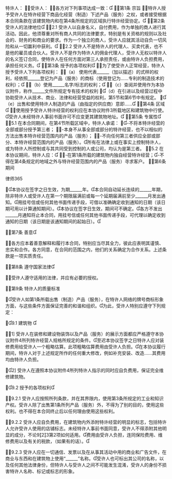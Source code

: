 
 特许人：
受许人：
各方对下列事项达成一致：
第1条 宗旨
特许人授予受许人在特许经营下商品化经营（制造）下述产品（服务）之权，或者接受根据本合同条款在该建筑物内和在第4条所规定的区域执行特许经营协定。
第2条 受许人的法律地位
2.1 受许人以自身名义，自付费用，作为单独的商人进行其活动。因此，他须尊重对所有商人共同的法律要求，特别是有关资格的规则以及社会的、财务的和商业的要求。作为一个独立的商人，受许人应就其活动自负一切风险和从一切赢利中获利。
2.2 受许人不是特许人的代理人、买卖代表，也不是他的雇员或合伙人。受许人不是作为特许人的佣金代理人，受许人无权以特许人的名义签订合同，使特许人在任何方面对第三人承担责任，或由特许人负担费用，承担任何义务。
第3条 授予的各项权利
为了使受许人正常经营，特许人授予受许人下列各项权利：
（a） 使用代表______（加以描述）的式样的权利，经依照______登记为产品（服务）的商标（使用登记为……专利的制造技术的权利）；
（b）使用______名字/标志的权利；
（c）查阅并使用作为本协议附件，称作______文件所规定专有技术的权利
（d）在引进以及经营过程中协助受许人从技术、商业、法律和经营受益的权利，第5节和第6节中有规定。
（e）出售和使用特许人制造的产品（由指定的供应商）意即……
第4条 区域
使用授予受许人特许经营的权利应在本协议附件3所载地区和建筑物中行使。受许人未经特许人事前书面许可不应变更其建筑物地址。
第5条 专属性
5.1 在本合同期间，在第4节所载区域中，特许人承诺：
-不将本特许经营的全部或部分授予第三者；
-本身不从事全部或部分的特许经营，也不以相似的方法出售本特许经营范围内的产品（服务）；
-不向任何第三者供应全部或部分、本特许经营范围内的产品（服务）。所有在法律上或在事实上控制特许人，或为特许人所控制或与其共同受到控制的人或公司，均认为是第三者。
5.2 在本协议期间，特许人应：
-在第1条所载的建筑物内独自经营特许经营；-不得在第4条规定的地域之外与特许经营范围内的产品（服务）寻求客户。
第6条 期间




 
律师365






本协议在签字之日生效，为期______年。本合同自动延长连续的______年期，除非特许人或受许人在第一个期限届满前或每一个延期届满前至少______月发出通知。用挂号信或任何其他书面传递手段，可借以准确确定收到通知的日期（该日期可用以计算通知期间）。本协议在签字日生效，期间可不确定。各方不发出______月通知将止本合同，用挂号信或任何其他书面传递手段，可代理以确定收到通知的日期（该日期是该通知期间的起始日）。

第7条 善意

各方应本着善意解释和履行本合同，特别应当尽其全力，彼此应表明其谨慎、忠实和合作。各方同意，在合同的范围之内，他们的关系确定为合作关系。上述条款是一项实质责任。

第8条 遵守国家法律

受许人遵守适用的法律，并应有必要的授权。

第9条 特许人的质量标准

受许人如第1条所载出售（制造）产品（服务），在特许人网络的牌号商标形象方面，与这些条件方面保证完善的和谐和组织。为此，受许人特别应遵守下列规定：

9.1 建筑物 

1] 受许人在装修和建设物装饰以及产品（服务）的展示方面都应严格遵守本协议附件4所列特许经营人规格所规定的条件。至迟本协议签字之日特许人应对装修费用给受许人一个粗略估算。此项粗略估算费用由受许人负担。在本协议履行期间，特许人对于上述规定所作的任何重大修改，例如补充安装、改造……其费用均由特许人负担。

2] 受许人在遵照本协议附件4所列特许人指示的同时应自负费用，保证完全维修建筑物。

9.2 授予的各项权利

9.2.1 受许人应按照所列条款，并在其界限内，使用第3条所规定的工业和知识产权。受许人除了出售第1条所列产品（服务）外，不得为了别的目的，使用这些权利。也不得在本合同终止后以任何理由使用这些权利。

9.2.2 受许人应自负费用，在建筑物内外添附特许经营的明显的标志，包括特许人允许受许人使用的店铺标志。未经特许人事前书面同意，受许人不得添附其他明显的成分，不论923第2项如何适用。费用由受许人负担，连同保险费用、维修费用以及有关的税款，（如果有的话）。

9.2.3 受许人应在一切通信、发票以及在从事其活动中用的商业和广告文件，在商业与东西和在建筑物上使用“______”名称。受许人也可标出其公司的名称，以及任何其他法律身份，但特许人与受许人之间不可能发生混淆，受许人的身份不损害特许人名称、标记或标志的形象。 


 

 
 
 
 
 
  


  
 

  


  


  
 
 
 
 

